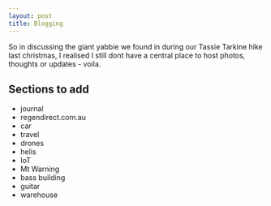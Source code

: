 ```yaml
---
layout: post
title: Blogging
---
```


So in discussing the giant yabbie we found in during our Tassie Tarkine hike last christmas, I realised I still dont have a central place to host photos, thoughts or updates - voila.

## Sections to add

- journal
- regendirect.com.au
- car
- travel
- drones
- helis
- IoT
- Mt Warning
- bass building
- guitar
- warehouse
